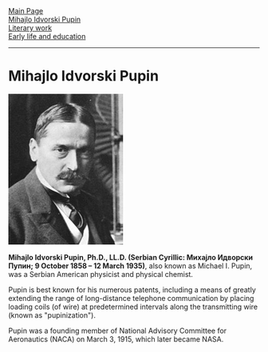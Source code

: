 <!DOCTYPE html>
<html lang="en">

<head>
    <meta charset="UTF-8">
    <title>Mihajlo Idvorski Pupin</title>
</head>

<body>
    <a href="Pupin-coils.html">Main Page</a> <br>
    <a href="Mihajlo-Idvorski-Pupin.html">Mihajlo Idvorski Pupin</a> <br>
    <a href="Literary-work.html">Literary work</a> <br>
    <a href="Early-life-and-education.html">Early life and education</a> <br>
    <hr>
    <h1>Mihajlo Idvorski Pupin</h1>
    <img src="pupin.jpg" alt="Pupin Portrait">
    <p> <b>Mihajlo Idvorski Pupin, Ph.D., LL.D. (Serbian Cyrillic: Михајло Идворски Пупин; 9 October 1858 – 12 March
            1935)</b>,
        also known as Michael I. Pupin, was a Serbian American physicist and physical chemist. </p>
    <p>Pupin is best known for his numerous patents, including a means of greatly extending the range of long-distance
        telephone communication by placing loading coils (of wire) at predetermined intervals along the transmitting
        wire (known as "pupinization"). </p>
    <p>
        Pupin was a founding member of National Advisory Committee for Aeronautics (NACA) on March 3, 1915, which later
        became NASA.</p>
</body>

</html>